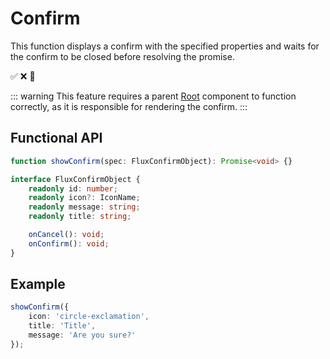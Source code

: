 <script
    lang="ts"
    setup>
    import { FluxSecondaryButton, FluxStack, showConfirm } from '@basmilius/flux';
    import { ref } from 'vue';

    const result = ref<boolean | null>(null);
    
    async function show(): Promise<void> {
        result.value = null;
        result.value = await showConfirm({
            icon: 'circle-exclamation',
            title: 'Title',
            message: 'Are you sure?'
        });
    }
</script>

# Confirm

This function displays a confirm with the specified properties and waits for the confirm to be closed before resolving the promise.

<Preview>
    <FluxStack axis="horizontal" is-centered>
        <FluxSecondaryButton
            icon-before="circle-exclamation"
            label="Show confirm"
            @click="show()"/>
        <span v-if="result === true">✅</span>
        <span v-if="result === false">❌</span>
        <span v-if="result === null">🤔</span>
    </FluxStack>
</Preview>

::: warning
This feature requires a parent [Root](../root) component to function correctly, as it is responsible for rendering the confirm.
:::

## Functional API

```ts
function showConfirm(spec: FluxConfirmObject): Promise<void> {}

interface FluxConfirmObject {
    readonly id: number;
    readonly icon?: IconName;
    readonly message: string;
    readonly title: string;

    onCancel(): void;
    onConfirm(): void;
}
```

## Example

```typescript
showConfirm({
    icon: 'circle-exclamation',
    title: 'Title',
    message: 'Are you sure?'
});
```
